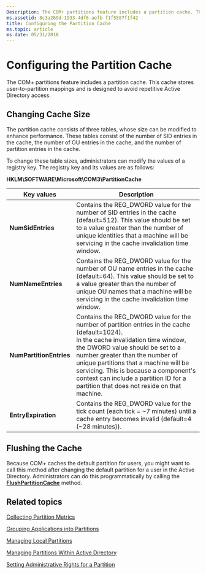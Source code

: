 ```yaml
---
Description: The COM+ partitions feature includes a partition cache. This cache stores user-to-partition mappings and is designed to avoid repetitive Active Directory access.
ms.assetid: 8c3a269d-1933-4df6-aefb-f1f5587f1f42
title: Configuring the Partition Cache
ms.topic: article
ms.date: 05/31/2018
---
```


# Configuring the Partition Cache

The COM+ partitions feature includes a partition cache. This cache stores user-to-partition mappings and is designed to avoid repetitive Active Directory access.

## Changing Cache Size

The partition cache consists of three tables, whose size can be modified to enhance performance. These tables consist of the number of SID entries in the cache, the number of OU entries in the cache, and the number of partition entries in the cache.

To change these table sizes, administrators can modify the values of a registry key. The registry key and its values are as follows:

**HKLM\\SOFTWARE\\Microsoft\\COM3\\PartitionCache**



| Key values                         | Description                                                                                                                                                                                                                                                                                                                                                                                                  |
|------------------------------------|--------------------------------------------------------------------------------------------------------------------------------------------------------------------------------------------------------------------------------------------------------------------------------------------------------------------------------------------------------------------------------------------------------------|
| **NumSidEntries**<br/>       | Contains the REG\_DWORD value for the number of SID entries in the cache (default=512). This value should be set to a value greater than the number of unique identities that a machine will be servicing in the cache invalidation time window.<br/>                                                                                                                                                  |
| **NumNameEntries**<br/>      | Contains the REG\_DWORD value for the number of OU name entries in the cache (default=64). This value should be set to a value greater than the number of unique OU names that a machine will be servicing in the cache invalidation time window.<br/>                                                                                                                                                 |
| **NumPartitionEntries**<br/> | Contains the REG\_DWORD value for the number of partition entries in the cache (default=1024).<br/> In the cache invalidation time window, the DWORD value should be set to a number greater than the number of unique partitions that a machine will be servicing. This is because a component's context can include a partition ID for a partition that does not reside on that machine. <br/> |
| **EntryExpiration**<br/>     | Contains the REG\_DWORD value for the tick count (each tick = ~7 minutes) until a cache entry becomes invalid (default=4 (~28 minutes)).<br/>                                                                                                                                                                                                                                                          |



 

## Flushing the Cache

Because COM+ caches the default partition for users, you might want to call this method after changing the default partition for a user in the Active Directory. Administrators can do this programmatically by calling the [**FlushPartitionCache**](/windows/desktop/api/ComAdmin/nf-comadmin-icomadmincatalog2-flushpartitioncache) method.

## Related topics

<dl> <dt>

[Collecting Partition Metrics](collecting-partition-metrics.md)
</dt> <dt>

[Grouping Applications into Partitions](grouping-applications-into-partitions.md)
</dt> <dt>

[Managing Local Partitions](managing-local-partitions.md)
</dt> <dt>

[Managing Partitions Within Active Directory](managing-partitions-within-active-directory.md)
</dt> <dt>

[Setting Administrative Rights for a Partition](setting-administrative-rights-for-a-partition.md)
</dt> </dl>

 

 




